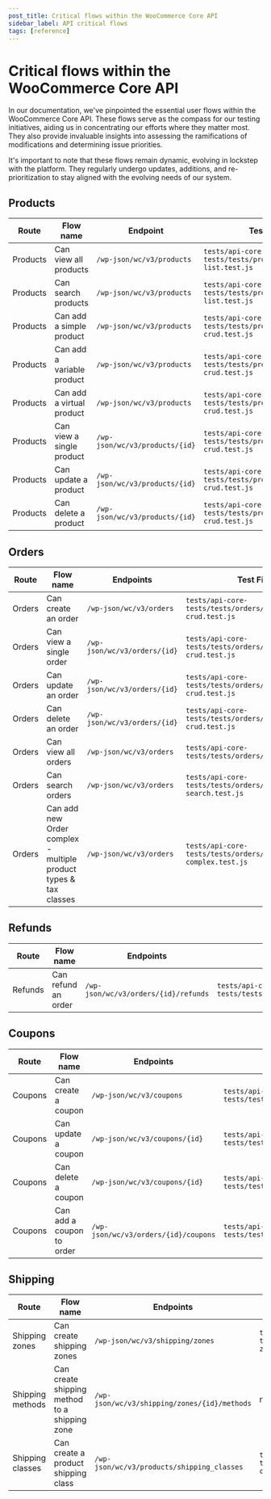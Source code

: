 ```yaml
---
post_title: Critical flows within the WooCommerce Core API
sidebar_label: API critical flows
tags: [reference]
---
```


# Critical flows within the WooCommerce Core API

In our documentation, we've pinpointed the essential user flows within the WooCommerce Core API. These flows serve as
the compass for our testing initiatives, aiding us in concentrating our efforts where they matter most. They also
provide invaluable insights into assessing the ramifications of modifications and determining issue priorities.

It's important to note that these flows remain dynamic, evolving in lockstep with the platform. They regularly undergo
updates, additions, and re-prioritization to stay aligned with the evolving needs of our system.

## Products

| Route    | Flow name                  | Endpoint                       | Test File                                                   |
|----------|----------------------------|--------------------------------|-------------------------------------------------------------|
| Products | Can view all products      | `/wp-json/wc/v3/products`      | `tests/api-core-tests/tests/products/product-list.test.js`  |
| Products | Can search products        | `/wp-json/wc/v3/products`      | `tests/api-core-tests/tests/products/product-list.test.js`  |
| Products | Can add a simple product   | `/wp-json/wc/v3/products`      | `tests/api-core-tests/tests/products/products-crud.test.js` |
| Products | Can add a variable product | `/wp-json/wc/v3/products`      | `tests/api-core-tests/tests/products/products-crud.test.js` |
| Products | Can add a virtual product  | `/wp-json/wc/v3/products`      | `tests/api-core-tests/tests/products/products-crud.test.js` |
| Products | Can view a single product  | `/wp-json/wc/v3/products/{id}` | `tests/api-core-tests/tests/products/products-crud.test.js` |
| Products | Can update a product       | `/wp-json/wc/v3/products/{id}` | `tests/api-core-tests/tests/products/products-crud.test.js` |
| Products | Can delete a product       | `/wp-json/wc/v3/products/{id}` | `tests/api-core-tests/tests/products/products-crud.test.js` |

## Orders

| Route  | Flow name                                                        | Endpoints                    | Test File                                                 |
|--------|------------------------------------------------------------------|------------------------------|-----------------------------------------------------------|
| Orders | Can create an order                                              | `/wp-json/wc/v3/orders`      | `tests/api-core-tests/tests/orders/orders-crud.test.js`   |
| Orders | Can view a single order                                          | `/wp-json/wc/v3/orders/{id}` | `tests/api-core-tests/tests/orders/orders-crud.test.js`   |
| Orders | Can update an order                                              | `/wp-json/wc/v3/orders/{id}` | `tests/api-core-tests/tests/orders/orders-crud.test.js`   |
| Orders | Can delete an order                                              | `/wp-json/wc/v3/orders/{id}` | `tests/api-core-tests/tests/orders/orders-crud.test.js`   |
| Orders | Can view all orders                                              | `/wp-json/wc/v3/orders`      | `tests/api-core-tests/tests/orders/orders.test.js`        |
| Orders | Can search orders                                                | `/wp-json/wc/v3/orders`      | `tests/api-core-tests/tests/orders/order-search.test.js`  |
| Orders | Can add new Order complex - multiple product types & tax classes | `/wp-json/wc/v3/orders`      | `tests/api-core-tests/tests/orders/order-complex.test.js` |

## Refunds

| Route   | Flow name           | Endpoints                            | Test File                                           |
|---------|---------------------|--------------------------------------|-----------------------------------------------------|
| Refunds | Can refund an order | `/wp-json/wc/v3/orders/{id}/refunds` | `tests/api-core-tests/tests/refunds/refund.test.js` |

## Coupons

| Route   | Flow name                 | Endpoints                            | Test File                                            |
|---------|---------------------------|--------------------------------------|------------------------------------------------------|
| Coupons | Can create a coupon       | `/wp-json/wc/v3/coupons`             | `tests/api-core-tests/tests/coupons/coupons.test.js` |
| Coupons | Can update a coupon       | `/wp-json/wc/v3/coupons/{id}`        | `tests/api-core-tests/tests/coupons/coupons.test.js` |
| Coupons | Can delete a coupon       | `/wp-json/wc/v3/coupons/{id}`        | `tests/api-core-tests/tests/coupons/coupons.test.js` |
| Coupons | Can add a coupon to order | `/wp-json/wc/v3/orders/{id}/coupons` | `tests/api-core-tests/tests/coupons/coupons.test.js` |

## Shipping

| Route            | Flow name                                     | Endpoints                                    | Test File                                                    |
|------------------|-----------------------------------------------|----------------------------------------------|--------------------------------------------------------------|
| Shipping zones   | Can create shipping zones                     | `/wp-json/wc/v3/shipping/zones`              | `tests/api-core-tests/tests/shipping/shipping-zones.test.js` |
| Shipping methods | Can create shipping method to a shipping zone | `/wp-json/wc/v3/shipping/zones/{id}/methods` | n/a                                                          |
| Shipping classes | Can create a product shipping class           | `/wp-json/wc/v3/products/shipping_classes`   | `tests/api-core-tests/tests/products/products-crud.test.js`  |


